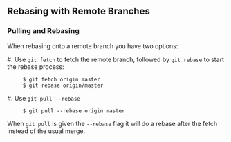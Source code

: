 Rebasing with Remote Branches
-----------------------------

### Pulling and Rebasing ###

When rebasing onto a remote branch you have two options:

  #. Use `git fetch` to fetch the remote branch, followed by `git
     rebase` to start the rebase process:

         $ git fetch origin master
         $ git rebase origin/master

  #. Use `git pull --rebase`

         $ git pull --rebase origin master

When `git pull` is given the `--rebase` flag it will do a rebase after
the fetch instead of the usual merge.
